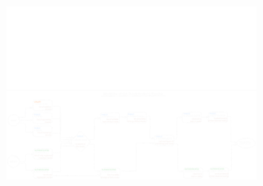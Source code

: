 <div align="center">
    <img src="./assets/heading-detials-layout.svg" alt="Booking Process Flow"/>
</div>
<div align="center">
    <img src="./assets/booking-process-flow.svg" alt="Booking Process Flow"/>
</div>
